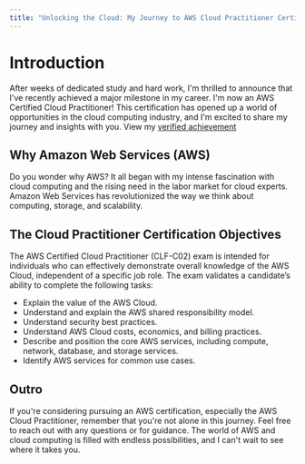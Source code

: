 ```yaml
---
title: "Unlocking the Cloud: My Journey to AWS Cloud Practitioner Certification"
---
```


# Introduction

After weeks of dedicated study and hard work, I'm thrilled to announce that I've recently achieved a major milestone in
my career. I'm now an AWS Certified Cloud Practitioner! This certification has opened up a world of opportunities in the
cloud computing industry, and I'm excited to share my journey and insights with you.
View my [verified achievement](https://www.credly.com/badges/1a490efa-6214-427a-964a-eca1e6898685/public_url) 

## Why Amazon Web Services (AWS)

Do you wonder why AWS? It all began with my intense fascination with cloud computing and the rising need in the labor market for cloud experts. Amazon Web Services has revolutionized the way we think about computing, storage, and
scalability.

## The Cloud Practitioner Certification Objectives

The AWS Certified Cloud Practitioner (CLF-C02) exam is intended for individuals who can effectively demonstrate overall knowledge of the AWS Cloud, independent of a specific job role. The exam validates a candidate’s ability to complete the following tasks:

- Explain the value of the AWS Cloud.
- Understand and explain the AWS shared responsibility model.
- Understand security best practices.
- Understand AWS Cloud costs, economics, and billing practices.
- Describe and position the core AWS services, including compute, network, database, and storage services.
- Identify AWS services for common use cases.

## Outro

If you're considering pursuing an AWS certification, especially the AWS Cloud Practitioner, remember that you're not alone in this journey. Feel free to reach out with any questions or for guidance. The world of AWS and cloud computing is filled with endless possibilities, and I can't wait to see where it takes you.

